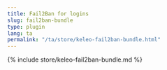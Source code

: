 ```yaml
---
title: Fail2Ban for logins
slug: fail2ban-bundle
type: plugin
lang: ta
permalink: "/ta/store/keleo-fail2ban-bundle.html"
---
```


{% include store/keleo-fail2ban-bundle.md %}
